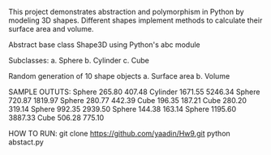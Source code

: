 This project demonstrates abstraction and polymorphism in Python by modeling 3D shapes.
Different shapes implement methods to calculate their surface area and volume.

Abstract base class Shape3D using Python's abc module

Subclasses:
a. Sphere
b. Cylinder
c. Cube

Random generation of 10 shape objects
a. Surface area
b. Volume

SAMPLE OUTUTS:
Sphere     265.80               407.48
Cylinder   1671.55              5246.34
Sphere     720.87               1819.97
Sphere     280.77               442.39
Cube       196.35               187.21
Cube       280.20               319.14
Sphere     992.35               2939.50
Sphere     144.38               163.14
Sphere     1195.60              3887.33
Cube       506.28               775.10


HOW TO RUN:
git clone https://github.com/yaadin/Hw9.git
python abstact.py

